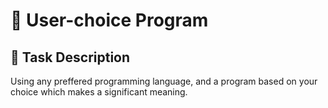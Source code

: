 # 🚀 User-choice Program

## 📝 Task Description
Using any preffered programming language, and a program based on your choice which makes a significant meaning.
